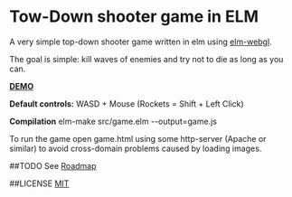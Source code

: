 # Tow-Down shooter game in ELM
A very simple top-down shooter game written in elm using [elm-webgl](https://github.com/elm-community/elm-webgl/).

The goal is simple: kill waves of enemies and try not to die as long as you can.

**[DEMO](http://sulring.github.io/elmion)**

**Default controls:**
WASD + Mouse (Rockets = Shift + Left Click)

**Compilation**
elm-make src/game.elm --output=game.js

To run the game open game.html using some http-server (Apache or similar) to avoid cross-domain problems caused by loading images.

##TODO
See [Roadmap](https://github.com/Sulring/elmaction/blob/master/TODO.md)

##LICENSE
[MIT](https://github.com/Sulring/elmaction/blob/master/LICENSE.md)

